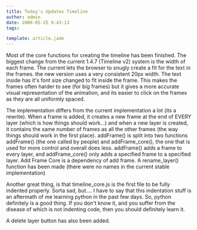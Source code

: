 ```yaml
---
title: Today's Updates Timeline
author: admin
date: 2008-05-25 9:43:13
tags: 

template: article.jade
---
```


Most of the core functions for creating the timeline has been finished. The biggest change from the current 1.4.7 (Timeline v2) system is the width of each frame. The current lets the browser to snugly create a fit for the text in the frames. the new version uses a very consistent 20px width. The text inside has it's font size changed to fit inside the frame. This makes the frames often harder to see (for big frames) but it gives a more accurate visual representation of the animation, and its easier to click on the frames as they are all uniformly spaced.

The implementation differs from the current implementation a lot (its a rewrite). When a frame is added, it creates a new frame at the end of EVERY layer (which is how things should work...) and when a new layer is created, it contains the same number of frames as all the other frames (the way things should work in the first place). addFrame() is split into two functions addFrame() (the one called by people) and addFrame_core(), the one that is used for more control and overall does less. addFrame() adds a frame to every layer, and addFrame_core() only adds a specified frame to a specified layer. Add Frame Core is a dependency of add frame. A rename_layer() function has been made (there were no names in the current stable implementation)

Another great thing, is that timeline_core.js is the first file to be fully indented properly. Sorta sad, but.... I have to say that this indentation stuff is an aftermath of me learning python in the past few days. So, python definitely is a good thing. If you don't know it, and you suffer from the disease of which is not indenting code, then you should definitely learn it.

A delete layer button has also been added.
